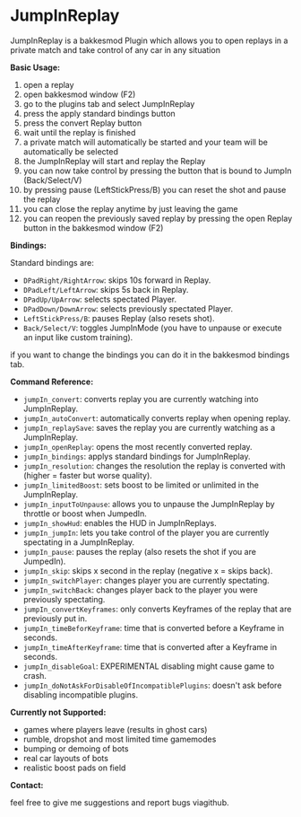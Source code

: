 # JumpInReplay
JumpInReplay is a bakkesmod Plugin which allows you to open replays in a private match and take control of any car in any situation

**Basic Usage:**

1. open a replay
2. open bakkesmod window (F2)
3. go to the plugins tab and select JumpInReplay
4. press the apply standard bindings button
5. press the convert Replay button
6. wait until the replay is finished
7. a private match will automatically be started and your team will be automatically be selected
8. the JumpInReplay will start and replay the Replay
9. you can now take control by pressing the button that is bound to JumpIn (Back/Select/V)
10. by pressing pause (LeftStickPress/B) you can reset the shot and pause the replay
11. you can close the replay anytime by just leaving the game
12. you can reopen the previously saved replay by pressing the open Replay button in the bakkesmod window (F2)

**Bindings:**

Standard bindings are:
- `DPadRight/RightArrow`: skips 10s forward in Replay.
- `DPadLeft/LeftArrow`: skips 5s back in Replay.
- `DPadUp/UpArrow`: selects spectated Player.
- `DPadDown/DownArrow`: selects previously spectated Player.
- `LeftStickPress/B`: pauses Replay (also resets shot).
- `Back/Select/V`: toggles JumpInMode (you have to unpause or execute an input like custom training).

if you want to change the bindings you can do it in the bakkesmod bindings tab.

**Command Reference:**

- `jumpIn_convert`: converts replay you are currently watching into JumpInReplay.
- `jumpIn_autoConvert`: automatically converts replay when opening replay.
- `jumpIn_replaySave`: saves the replay you are currently watching as a JumpInReplay.
- `jumpIn_openReplay`: opens the most recently converted replay.
- `jumpIn_bindings`: applys standard bindings for JumpInReplay.
- `jumpIn_resolution`: changes the resolution the replay is converted with (higher = faster but worse quality).
- `jumpIn_limitedBoost`: sets boost to be limited or unlimited in the JumpInReplay.
- `jumpIn_inputToUnpause`: allows you to unpause the JumpInReplay by throttle or boost when JumpedIn.
- `jumpIn_showHud`: enables the HUD in JumpInReplays.
- `jumpIn_jumpIn`: lets you take control of the player you are currently spectating in a JumpInReplay.
- `jumpIn_pause`: pauses the replay (also resets the shot if you are JumpedIn).
- `jumpIn_skip`: skips x second in the replay (negative x = skips back).
- `jumpIn_switchPlayer`: changes player you are currently spectating.
- `jumpIn_switchBack`: changes player back to the player you were previously spectating.
- `jumpIn_convertKeyframes`: only converts Keyframes of the replay that are previously put in.
- `jumpIn_timeBeforKeyframe`: time that is converted before a Keyframe in seconds.
- `jumpIn_timeAfterKeyframe`: time that is converted after a Keyframe in seconds.
- `jumpIn_disableGoal`: EXPERIMENTAL disabling might cause game to crash.
- `jumpIn_doNotAskForDisableOfIncompatiblePlugins`: doesn't ask before disabling incompatible plugins.

**Currently not Supported:**

- games where players leave (results in ghost cars)
- rumble, dropshot and most limited time gamemodes
- bumping or demoing of bots
- real car layouts of bots
- realistic boost pads on field

**Contact:**

feel free to give me suggestions and report bugs viagithub.
